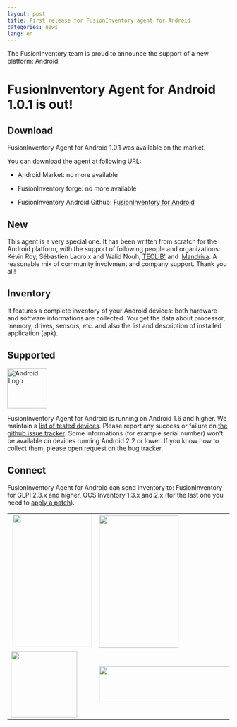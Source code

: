 ```yaml
---
layout: post
title: First release for FusionInventory agent for Android
categories: news
lang: en
---
```


The FusionInventory team is proud to announce the support of a new platform: Android.
<h1>FusionInventory Agent for Android 1.0.1 is out!</h1>

## Download

FusionInventory Agent for Android 1.0.1 was available on the market.

You can download the agent at following URL:

- Android Market: no more available

- FusionInventory forge: no more available

- FusionInventory Android Github: [FusionInventory for Android](https://github.com/fusioninventory/fusioninventory-android/releases/download/1.0.1/FusionInventory-1.0.1.apk)

## New

This agent is a very special one. It has been written from scratch for the Android platform, with the support of following people and organizations: Kévin Roy, Sébastien Lacroix and Walid Nouh, [TECLIB'](http://www.teclib.com/) and  [Mandriva](http://www.mandriva.com/). A reasonable mix of community involvment and company support. Thank you all!

## Inventory

It features a complete inventory of your Android devices: both hardware and software informations are collected. You get the data about processor, memory, drives, sensors, etc. and also the list and description of installed application (apk).

## Supported

<a href="/news_docs/android_logo.gif"><img class="alignright size-thumbnail wp-image-1203" title="android_logo" src="/news_docs/android_logo-150x150.gif" alt="Android Logo" width="90" height="90" /></a>

FusionInventory Agent for Android is running on Android 1.6 and higher. We maintain a [list of tested devices](http://forge.fusioninventory.org/projects/fusioninventory/wiki/Smartphone_Compatibility). Please report any success or failure on [the github issue tracker](https://github.com/fusioninventory/fusioninventory-android/issues). Some informations (for example serial number) won't be available on devices running Android 2.2 or lower. If you know how to collect them, please open request on the bug tracker.

## Connect

FusionInventory Agent for Android can send inventory to: FusionInventory for GLPI 2.3.x and higher, OCS Inventory 1.3.x and 2.x (for the last one you need to [apply a patch](http://forge.fusioninventory.org/projects/fusioninventory-agent/wiki/Patch_ocs_server)).
<table>
<tbody>
<tr>
<td> <a href="/news_docs/fusioninventory-agent-android-interface4.png"><img class="size-medium wp-image-1238 aligncenter" title="fusioninventory-agent-android-interface4" src="/news_docs/fusioninventory-agent-android-interface4-180x300.png" alt="" width="180" height="300" /></a></td>
<td><a href="/news_docs/fusioninventory-agent-android-interface3.png"><img class="size-medium wp-image-1237 aligncenter" title="fusioninventory-agent-android-interface3" src="/news_docs/fusioninventory-agent-android-interface3-180x300.png" alt="" width="180" height="300" /></a></td>
<td><a href="/news_docs/fusioninventory-agent-android-interface2.png"><img class="size-thumbnail wp-image-1236 aligncenter" title="fusioninventory-agent-android-interface2" src="/news_docs/fusioninventory-agent-android-interface2-150x150.png" alt="" width="150" height="150" /></a></td>
</tr>
<tr>
<td><a href="/news_docs/fusioninventory-agent-android-interface1.png"><img class="size-thumbnail wp-image-1235 aligncenter" title="fusioninventory-agent-android-interface1" src="/news_docs/fusioninventory-agent-android-interface1-150x150.png" alt="" width="150" height="150" /></a></td>
<td><a href="/news_docs/software.png"><img class="aligncenter size-medium wp-image-1185" title="software" src="/news_docs/software-300x81.png" alt="" width="300" height="81" /></a></td>
<td><a href="/news_docs/serial.png"><img class="aligncenter size-medium wp-image-1184" title="serial" src="/news_docs/serial-300x65.png" alt="" width="300" height="65" /></a></td>
</tr>
</tbody>
</table>
